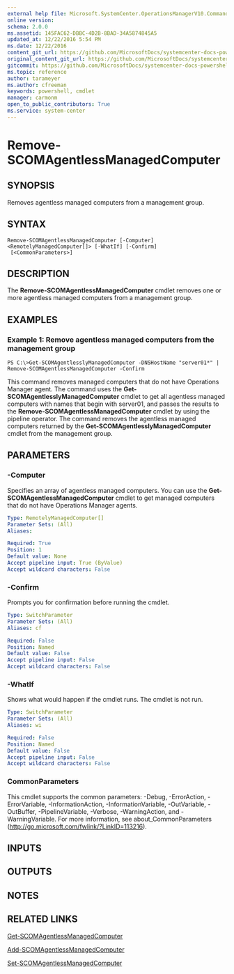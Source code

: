 ```yaml
---
external help file: Microsoft.SystemCenter.OperationsManagerV10.Commands.dll-Help.xml
online version: 
schema: 2.0.0
ms.assetid: 145FAC62-DBBC-4D2B-8BAD-34A5874845A5
updated_at: 12/22/2016 5:54 PM
ms.date: 12/22/2016
content_git_url: https://github.com/MicrosoftDocs/systemcenter-docs-powershell/blob/master/systemcenter-cmdlets/SystemCenter2016/OperationsManager/vlatest/Remove-SCOMAgentlessManagedComputer.md
original_content_git_url: https://github.com/MicrosoftDocs/systemcenter-docs-powershell/blob/master/systemcenter-cmdlets/SystemCenter2016/OperationsManager/vlatest/Remove-SCOMAgentlessManagedComputer.md
gitcommit: https://github.com/MicrosoftDocs/systemcenter-docs-powershell/blob/17c3a51bd892aad46c731d9f381f0704b4815004/systemcenter-cmdlets/SystemCenter2016/OperationsManager/vlatest/Remove-SCOMAgentlessManagedComputer.md
ms.topic: reference
author: tarameyer
ms.author: cfreeman
keywords: powershell, cmdlet
manager: carmonm
open_to_public_contributors: True
ms.service: system-center
---
```


# Remove-SCOMAgentlessManagedComputer

## SYNOPSIS
Removes agentless managed computers from a management group.

## SYNTAX

```
Remove-SCOMAgentlessManagedComputer [-Computer] <RemotelyManagedComputer[]> [-WhatIf] [-Confirm]
 [<CommonParameters>]
```

## DESCRIPTION
The **Remove-SCOMAgentlessManagedComputer** cmdlet removes one or more agentless managed computers from a management group.

## EXAMPLES

### Example 1: Remove agentless managed computers from the management group
```
PS C:\>Get-SCOMAgentlesslyManagedComputer -DNSHostName "server01*" | Remove-SCOMAgentlessManagedComputer -Confirm
```

This command removes managed computers that do not have Operations Manager agent.
The command uses the **Get-SCOMAgentlesslyManagedComputer** cmdlet to get all agentless managed computers with names that begin with server01, and passes the results to the **Remove-SCOMAgentlessManagedComputer** cmdlet by using the pipeline operator.
The command removes the agentless managed computers returned by the **Get-SCOMAgentlesslyManagedComputer** cmdlet from the management group.

## PARAMETERS

### -Computer
Specifies an array of agentless managed computers.
You can use the **Get-SCOMAgentlessManagedComputer** cmdlet to get managed computers that do not have Operations Manager agents.

```yaml
Type: RemotelyManagedComputer[]
Parameter Sets: (All)
Aliases: 

Required: True
Position: 1
Default value: None
Accept pipeline input: True (ByValue)
Accept wildcard characters: False
```

### -Confirm
Prompts you for confirmation before running the cmdlet.

```yaml
Type: SwitchParameter
Parameter Sets: (All)
Aliases: cf

Required: False
Position: Named
Default value: False
Accept pipeline input: False
Accept wildcard characters: False
```

### -WhatIf
Shows what would happen if the cmdlet runs.
The cmdlet is not run.

```yaml
Type: SwitchParameter
Parameter Sets: (All)
Aliases: wi

Required: False
Position: Named
Default value: False
Accept pipeline input: False
Accept wildcard characters: False
```

### CommonParameters
This cmdlet supports the common parameters: -Debug, -ErrorAction, -ErrorVariable, -InformationAction, -InformationVariable, -OutVariable, -OutBuffer, -PipelineVariable, -Verbose, -WarningAction, and -WarningVariable. For more information, see about_CommonParameters (http://go.microsoft.com/fwlink/?LinkID=113216).

## INPUTS

## OUTPUTS

## NOTES

## RELATED LINKS

[Get-SCOMAgentlessManagedComputer](xref:SystemCenter2016/OperationsManager/vlatest/Get-SCOMAgentlessManagedComputer.md)

[Add-SCOMAgentlessManagedComputer](xref:SystemCenter2016/OperationsManager/vlatest/Add-SCOMAgentlessManagedComputer.md)

[Set-SCOMAgentlessManagedComputer](xref:SystemCenter2016/OperationsManager/vlatest/Set-SCOMAgentlessManagedComputer.md)

